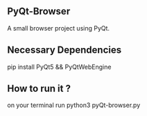 ## PyQt-Browser
A small browser project using PyQt.

## Necessary Dependencies
pip install PyQt5 && PyQtWebEngine

## How to run it ?
on your terminal run python3 pyQt-browser.py
